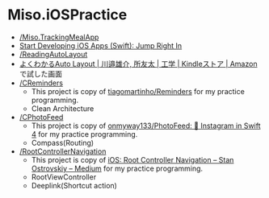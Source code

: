 # Miso.iOSPractice

- [/Miso.TrackingMealApp](/Miso.TrackingMealApp)
- [Start Developing iOS Apps \(Swift\): Jump Right In](https://developer.apple.com/library/content/referencelibrary/GettingStarted/DevelopiOSAppsSwift/index.html#//apple_ref/doc/uid/TP40015214-CH2-SW1)
- [/ReadingAutoLayout](/ReadingAutoLayout)
- [よくわかるAuto Layout \| 川邉雄介, 所友太 \| 工学 \| Kindleストア \| Amazon](https://www.amazon.co.jp/dp/B01HG97S7K) で試した画面
- [/CReminders](/CReminders)
  - This project is copy of [tiagomartinho/Reminders](https://github.com/tiagomartinho/Reminders) for my practice programming.
  - Clean Architecture
- [/CPhotoFeed](/CPhotoFeed)
  - This project is copy of [onmyway133/PhotoFeed: 🛵 Instagram in Swift 4](https://github.com/onmyway133/PhotoFeed) for my practice programming.
  - Compass(Routing)
- [/RootControllerNavigation](/RootControllerNavigation)
  - This project is copy of [iOS: Root Controller Navigation – Stan Ostrovskiy – Medium](https://medium.com/@stasost/ios-root-controller-navigation-3625eedbbff) for my practice programming.
  - RootViewController
  - Deeplink(Shortcut action)

